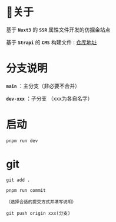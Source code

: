 # 🚀关于
基于 **`Nuxt3`** 的 **`SSR`** 属性文件开发的仿掘金站点


基于 **`Strapi`** 的 **`CMS`** 构建文件 : [仓库地址](https://github.com/xpt030610/fangJueJin-CMS)


# 分支说明
**`main`** ：主分支（非必要不合并）


**`dev-xxx`** ：子分支 （xxx为各自名字）



# 启动
```
pnpm run dev
```


# git
```
git add .

pnpm run commit

（选择合适的提交方式并填写说明）

git push origin xxx(分支)
```
